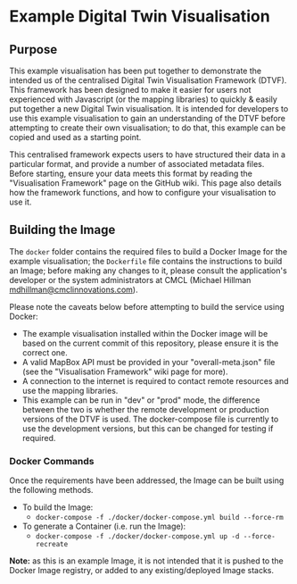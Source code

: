 # Example Digital Twin Visualisation

## Purpose
This example visualisation has been put together to demonstrate the intended us of the centralised Digital Twin Visualisation Framework (DTVF). This framework has been designed to make it easier for users not experienced with Javascript (or the mapping libraries) to quickly & easily put together a new Digital Twin visualisation. It is intended for developers to use this example visualisation to gain an understanding of the DTVF before attempting to create their own visualisation; to do that, this example can be copied and used as a starting point.

This centralised framework expects users to have structured their data in a particular format, and provide a number of associated metadata files. Before starting, ensure your data meets this format by reading the "Visualisation Framework" page on the GitHub wiki. This page also details how the framework functions, and how to configure your visualisation to use it.

## Building the Image
The `docker` folder contains the required files to build a Docker Image for the example visualisation; the `Dockerfile` file contains the instructions to build an Image; before making any changes to it, please consult the application's developer or the system administrators at CMCL (Michael Hillman <mdhillman@cmclinnovations.com>).

Please note the caveats below before attempting to build the service using Docker:

* The example visualisation installed within the Docker image will be based on the current commit of this repository, please ensure it is the correct one.
* A valid MapBox API must be provided in your "overall-meta.json" file (see the "Visualisation Framework" wiki page for more).
* A connection to the internet is required to contact remote resources and use the mapping libraries.
* This example can be run in "dev" or "prod" mode, the difference between the two is whether the remote development or production versions of the DTVF is used. The docker-compose file is currently to use the development versions, but this can be changed for testing if required.


### Docker Commands
Once the requirements have been addressed, the Image can be built using the following methods.

+ To build the Image:
  + `docker-compose -f ./docker/docker-compose.yml build --force-rm`
+ To generate a Container (i.e. run the Image):
  + `docker-compose -f ./docker/docker-compose.yml up -d --force-recreate`

**Note:** as this is an example Image, it is not intended that it is pushed to the Docker Image registry, or added to any existing/deployed Image stacks.